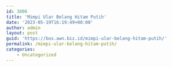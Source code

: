 ```yaml
---
id: 3806
title: 'Mimpi Ular Belang Hitam Putih'
date: '2023-05-19T16:19:49+00:00'
author: admin
layout: post
guid: 'https://bos.awn.biz.id/mimpi-ular-belang-hitam-putih/'
permalink: /mimpi-ular-belang-hitam-putih/
categories:
    - Uncategorized
---
```


